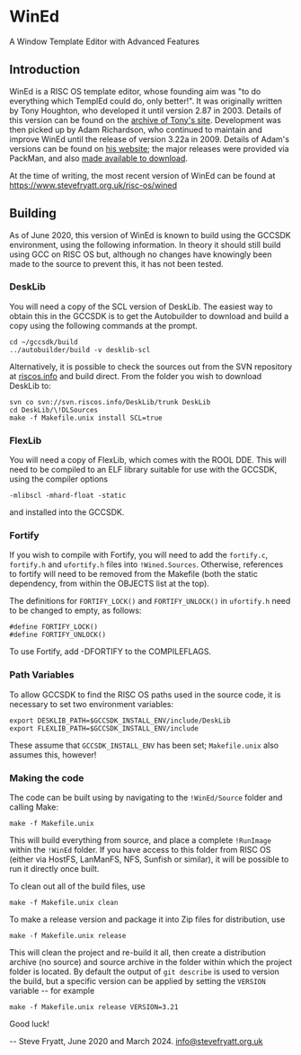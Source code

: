 WinEd
=====

A Window Template Editor with Advanced Features


Introduction
------------

WinEd is a RISC OS template editor, whose founding aim was "to do everything
which TemplEd could do, only better!". It was originally written by Tony Houghton,
who developed it until version 2.87 in 2003. Details of this version can be
found on the [archive of Tony's site](http://www.snowstone.org.uk/riscos/realh/index.html#wined).
Development was then picked up by Adam Richardson, who continued to maintain
and improve WinEd until the release of version 3.22a in 2009. Details of Adam's
versions can be found on [his website](http://www.snowstone.org.uk/riscos/);
the major releases were provided via PackMan, and also
[made available to download](http://www.snowstone.org.uk/riscos/wined/).

At the time of writing, the most recent version of WinEd can be found at
https://www.stevefryatt.org.uk/risc-os/wined

Building
--------

As of June 2020, this version of WinEd is known to build using the GCCSDK
environment, using the following information. In theory it should still build
using GCC on RISC OS but, although no changes have knowingly been made to the
source to prevent this, it has not been tested.

### DeskLib

You will need a copy of the SCL version of DeskLib. The easiest way to obtain
this in the GCCSDK is to get the Autobuilder to download and build a copy
using the following commands at the prompt.

	cd ~/gccsdk/build
	../autobuilder/build -v desklib-scl

Alternatively, it is possible to check the sources out from the SVN repository
at [riscos.info](https://www.riscos.info) and build direct. From the folder you
wish to download DeskLib to:

	svn co svn://svn.riscos.info/DeskLib/trunk DeskLib
	cd DeskLib/\!DLSources
	make -f Makefile.unix install SCL=true


### FlexLib

You will need a copy of FlexLib, which comes with the ROOL DDE. This will need to
be compiled to an ELF library suitable for use with the GCCSDK, using the
compiler options

	-mlibscl -mhard-float -static

and installed into the GCCSDK.


### Fortify

If you wish to compile with Fortify, you will need to add the `fortify.c`, `fortify.h`
and `ufortify.h` files into `!Wined.Sources`. Otherwise, references to fortify will
need to be removed from the Makefile (both the static dependency, from within the
OBJECTS list at the top).

The definitions for `FORTIFY_LOCK()` and `FORTIFY_UNLOCK()` in `ufortify.h` need to be
changed to empty, as follows:

	#define FORTIFY_LOCK()
	#define FORTIFY_UNLOCK()

To use Fortify, add -DFORTIFY to the COMPILEFLAGS.


### Path Variables

To allow GCCSDK to find the RISC OS paths used in the source code, it is necessary
to set two environment variables:

	export DESKLIB_PATH=$GCCSDK_INSTALL_ENV/include/DeskLib
	export FLEXLIB_PATH=$GCCSDK_INSTALL_ENV/include

These assume that `GCCSDK_INSTALL_ENV` has been set; `Makefile.unix` also assumes this,
however!


### Making the code

The code can be built using by navigating to the `!WinEd/Source` folder and calling Make:

	make -f Makefile.unix

This will build everything from source, and place a complete `!RunImage` within the
`!WinEd` folder. If you have access to this folder from RISC OS (either via HostFS,
LanManFS, NFS, Sunfish or similar), it will be possible to run it directly once built.

To clean out all of the build files, use

	make -f Makefile.unix clean

To make a release version and package it into Zip files for distribution, use

	make -f Makefile.unix release

This will clean the project and re-build it all, then create a distribution archive
(no source) and source archive in the folder within which the project folder is
located. By default the output of `git describe` is used to version the build, but a
specific version can be applied by setting the `VERSION` variable -- for example

	make -f Makefile.unix release VERSION=3.21

Good luck!

-- 
Steve Fryatt, June 2020 and March 2024.
info@stevefryatt.org.uk